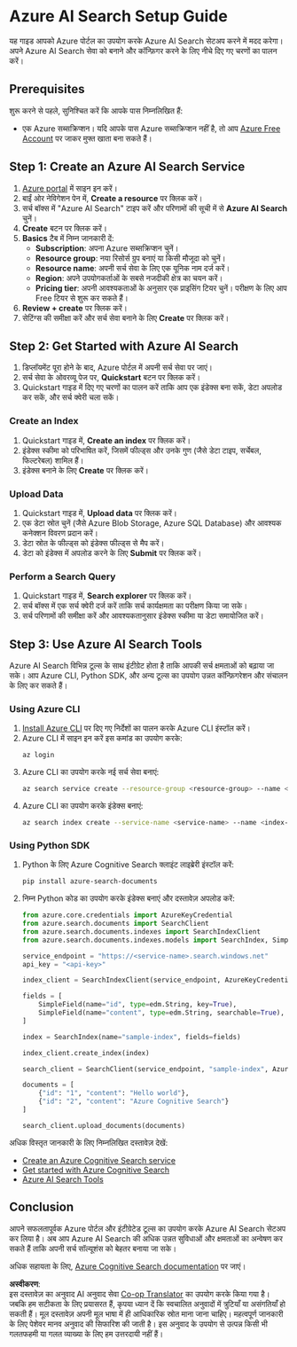 <!--
CO_OP_TRANSLATOR_METADATA:
{
  "original_hash": "f0ce2d470f3efad6f8c7df376f416a4b",
  "translation_date": "2025-05-20T09:40:22+00:00",
  "source_file": "00-course-setup/AzureSearch.md",
  "language_code": "hi"
}
-->
# Azure AI Search Setup Guide

यह गाइड आपको Azure पोर्टल का उपयोग करके Azure AI Search सेटअप करने में मदद करेगा। अपने Azure AI Search सेवा को बनाने और कॉन्फ़िगर करने के लिए नीचे दिए गए चरणों का पालन करें।

## Prerequisites

शुरू करने से पहले, सुनिश्चित करें कि आपके पास निम्नलिखित हैं:

- एक Azure सब्सक्रिप्शन। यदि आपके पास Azure सब्सक्रिप्शन नहीं है, तो आप [Azure Free Account](https://azure.microsoft.com/free/?wt.mc_id=studentamb_258691) पर जाकर मुफ्त खाता बना सकते हैं।

## Step 1: Create an Azure AI Search Service

1. [Azure portal](https://portal.azure.com/?wt.mc_id=studentamb_258691) में साइन इन करें।
2. बाईं ओर नेविगेशन पेन में, **Create a resource** पर क्लिक करें।
3. सर्च बॉक्स में "Azure AI Search" टाइप करें और परिणामों की सूची में से **Azure AI Search** चुनें।
4. **Create** बटन पर क्लिक करें।
5. **Basics** टैब में निम्न जानकारी दें:
   - **Subscription**: अपना Azure सब्सक्रिप्शन चुनें।
   - **Resource group**: नया रिसोर्स ग्रुप बनाएं या किसी मौजूदा को चुनें।
   - **Resource name**: अपनी सर्च सेवा के लिए एक यूनिक नाम दर्ज करें।
   - **Region**: अपने उपयोगकर्ताओं के सबसे नजदीकी क्षेत्र का चयन करें।
   - **Pricing tier**: अपनी आवश्यकताओं के अनुसार एक प्राइसिंग टियर चुनें। परीक्षण के लिए आप Free टियर से शुरू कर सकते हैं।
6. **Review + create** पर क्लिक करें।
7. सेटिंग्स की समीक्षा करें और सर्च सेवा बनाने के लिए **Create** पर क्लिक करें।

## Step 2: Get Started with Azure AI Search

1. डिप्लॉयमेंट पूरा होने के बाद, Azure पोर्टल में अपनी सर्च सेवा पर जाएं।
2. सर्च सेवा के ओवरव्यू पेज पर, **Quickstart** बटन पर क्लिक करें।
3. Quickstart गाइड में दिए गए चरणों का पालन करें ताकि आप एक इंडेक्स बना सकें, डेटा अपलोड कर सकें, और सर्च क्वेरी चला सकें।

### Create an Index

1. Quickstart गाइड में, **Create an index** पर क्लिक करें।
2. इंडेक्स स्कीमा को परिभाषित करें, जिसमें फील्ड्स और उनके गुण (जैसे डेटा टाइप, सर्चेबल, फिल्टरेबल) शामिल हैं।
3. इंडेक्स बनाने के लिए **Create** पर क्लिक करें।

### Upload Data

1. Quickstart गाइड में, **Upload data** पर क्लिक करें।
2. एक डेटा स्रोत चुनें (जैसे Azure Blob Storage, Azure SQL Database) और आवश्यक कनेक्शन विवरण प्रदान करें।
3. डेटा स्रोत के फील्ड्स को इंडेक्स फील्ड्स से मैप करें।
4. डेटा को इंडेक्स में अपलोड करने के लिए **Submit** पर क्लिक करें।

### Perform a Search Query

1. Quickstart गाइड में, **Search explorer** पर क्लिक करें।
2. सर्च बॉक्स में एक सर्च क्वेरी दर्ज करें ताकि सर्च कार्यक्षमता का परीक्षण किया जा सके।
3. सर्च परिणामों की समीक्षा करें और आवश्यकतानुसार इंडेक्स स्कीमा या डेटा समायोजित करें।

## Step 3: Use Azure AI Search Tools

Azure AI Search विभिन्न टूल्स के साथ इंटीग्रेट होता है ताकि आपकी सर्च क्षमताओं को बढ़ाया जा सके। आप Azure CLI, Python SDK, और अन्य टूल्स का उपयोग उन्नत कॉन्फ़िगरेशन और संचालन के लिए कर सकते हैं।

### Using Azure CLI

1. [Install Azure CLI](https://learn.microsoft.com/en-us/cli/azure/install-azure-cli?wt.mc_id=studentamb_258691) पर दिए गए निर्देशों का पालन करके Azure CLI इंस्टॉल करें।
2. Azure CLI में साइन इन करें इस कमांड का उपयोग करके:
   ```bash
   az login
   ```
3. Azure CLI का उपयोग करके नई सर्च सेवा बनाएं:
   ```bash
   az search service create --resource-group <resource-group> --name <service-name> --sku Free
   ```
4. Azure CLI का उपयोग करके इंडेक्स बनाएं:
   ```bash
   az search index create --service-name <service-name> --name <index-name> --fields "field1:type, field2:type"
   ```

### Using Python SDK

1. Python के लिए Azure Cognitive Search क्लाइंट लाइब्रेरी इंस्टॉल करें:
   ```bash
   pip install azure-search-documents
   ```
2. निम्न Python कोड का उपयोग करके इंडेक्स बनाएं और दस्तावेज़ अपलोड करें:
   ```python
   from azure.core.credentials import AzureKeyCredential
   from azure.search.documents import SearchClient
   from azure.search.documents.indexes import SearchIndexClient
   from azure.search.documents.indexes.models import SearchIndex, SimpleField, edm

   service_endpoint = "https://<service-name>.search.windows.net"
   api_key = "<api-key>"

   index_client = SearchIndexClient(service_endpoint, AzureKeyCredential(api_key))

   fields = [
       SimpleField(name="id", type=edm.String, key=True),
       SimpleField(name="content", type=edm.String, searchable=True),
   ]

   index = SearchIndex(name="sample-index", fields=fields)

   index_client.create_index(index)

   search_client = SearchClient(service_endpoint, "sample-index", AzureKeyCredential(api_key))

   documents = [
       {"id": "1", "content": "Hello world"},
       {"id": "2", "content": "Azure Cognitive Search"}
   ]

   search_client.upload_documents(documents)
   ```

अधिक विस्तृत जानकारी के लिए निम्नलिखित दस्तावेज़ देखें:

- [Create an Azure Cognitive Search service](https://learn.microsoft.com/en-us/azure/search/search-create-service-portal?wt.mc_id=studentamb_258691)
- [Get started with Azure Cognitive Search](https://learn.microsoft.com/en-us/azure/search/search-get-started-portal?wt.mc_id=studentamb_258691)
- [Azure AI Search Tools](https://learn.microsoft.com/en-us/azure/ai-services/agents/how-to/tools/azure-ai-search?tabs=azurecli%2Cpython&pivots=code-examples?wt.mc_id=studentamb_258691)

## Conclusion

आपने सफलतापूर्वक Azure पोर्टल और इंटीग्रेटेड टूल्स का उपयोग करके Azure AI Search सेटअप कर लिया है। अब आप Azure AI Search की अधिक उन्नत सुविधाओं और क्षमताओं का अन्वेषण कर सकते हैं ताकि अपनी सर्च सॉल्यूशंस को बेहतर बनाया जा सके।

अधिक सहायता के लिए, [Azure Cognitive Search documentation](https://learn.microsoft.com/en-us/azure/search/?wt.mc_id=studentamb_258691) पर जाएं।

**अस्वीकरण**:  
इस दस्तावेज़ का अनुवाद AI अनुवाद सेवा [Co-op Translator](https://github.com/Azure/co-op-translator) का उपयोग करके किया गया है। जबकि हम सटीकता के लिए प्रयासरत हैं, कृपया ध्यान दें कि स्वचालित अनुवादों में त्रुटियाँ या असंगतियाँ हो सकती हैं। मूल दस्तावेज़ अपनी मूल भाषा में ही आधिकारिक स्रोत माना जाना चाहिए। महत्वपूर्ण जानकारी के लिए पेशेवर मानव अनुवाद की सिफारिश की जाती है। इस अनुवाद के उपयोग से उत्पन्न किसी भी गलतफहमी या गलत व्याख्या के लिए हम उत्तरदायी नहीं हैं।